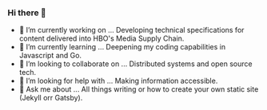 ### Hi there 👋

- 🔭 I’m currently working on ... Developing technical specifications for content delivered into HBO's Media Supply Chain.
- 🌱 I’m currently learning ... Deepening my coding capabilities in Javascript and Go.
- 👯 I’m looking to collaborate on ... Distributed systems and open source tech.
- 🤔 I’m looking for help with ... Making information accessible.
- 💬 Ask me about ... All things writing or how to create your own static site (Jekyll orr Gatsby).
 
